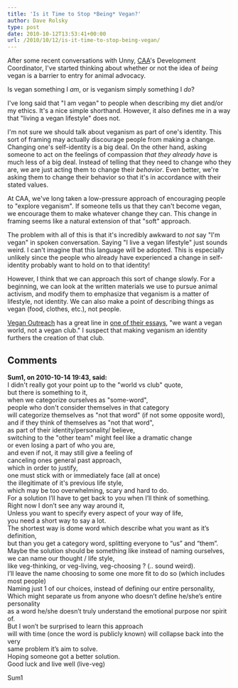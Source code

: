 ```yaml
---
title: 'Is it Time to Stop *Being* Vegan?'
author: Dave Rolsky
type: post
date: 2010-10-12T13:53:41+00:00
url: /2010/10/12/is-it-time-to-stop-being-vegan/
---
```

After some recent conversations with Unny, [CAA][1]'s Development Coordinator, I've started thinking about whether or not the idea of _being_ vegan is a barrier to entry for animal advocacy.

Is vegan something I _am_, or is veganism simply something I _do_?

I've long said that "I am vegan" to people when describing my diet and/or my ethics. It's a nice simple shorthand. However, it also defines me in a way that "living a vegan lifestyle" does not.

I'm not sure we should talk about veganism as part of one's identity. This sort of framing may actually discourage people from making a change. Changing one's self-identity is a big deal. On the other hand, asking someone to act on the feelings of compassion _that they already have_ is much less of a big deal. Instead of telling that they need to change who they are, we are just acting them to change their _behavior_. Even better, we're asking them to change their behavior so that it's in accordance with their stated values.

At CAA, we've long taken a low-pressure approach of encouraging people to "explore veganism". If someone tells us that they can't become vegan, we encourage them to make whatever change they can. This change in framing seems like a natural extension of that "soft" approach.

The problem with all of this is that it's incredibly awkward to _not_ say "I'm vegan" in spoken conversation. Saying "I live a vegan lifestyle" just sounds weird. I can't imagine that this language will be adopted. This is especially unlikely since the people who already have experienced a change in self-identity probably want to hold on to that identity!

However, I think that we can approach this sort of change slowly. For a beginning, we can look at the written materials we use to pursue animal activism, and modify them to emphasize that veganism is a matter of lifestyle, not identity. We can also make a point of describing things as vegan (food, clothes, etc.), not people.

[Vegan Outreach][2] has a great line in [one of their essays][3], "we want a vegan world, not a vegan club." I suspect that making veganism an identity furthers the creation of that club.

 [1]: http://exploreveg.org
 [2]: http://www.veganoutreach.org/
 [3]: http://www.veganoutreach.org/advocacy/path.html#veganpolice

## Comments

**Sum1, on 2010-10-14 19:43, said:**  
I didn't really got your point up to the "world vs club" quote,  
but there is something to it,  
when we categorize ourselves as "some-word",  
people who don't consider themselves in that category  
will categorize themselves as "not that word" (if not some opposite word),  
and if they think of themselves as "not that word",  
as part of their identity/personality/ believe,  
switching to the "other team" might feel like a dramatic change  
or even losing a part of who you are,  
and even if not, it may still give a feeling of  
canceling ones general past approach,  
which in order to justify,  
one must stick with or immediately face (all at once)  
the illegitimate of it's previous life style,  
which may be too overwhelming, scary and hard to do.  
For a solution I’ll have to get back to you when I’ll think of something.  
Right now I don’t see any way around it,  
Unless you want to specify every aspect of your way of life,  
you need a short way to say a lot.  
The shortest way is dome word which describe what you want as it’s definition,  
but than you get a category word, splitting everyone to “us” and “them”.  
Maybe the solution should be something like instead of naming ourselves,  
we can name our thought / life style,  
like veg-thinking, or veg-living, veg-choosing ? (.. sound weird).  
I’ll leave the name choosing to some one more fit to do so (which includes most people)  
Naming just 1 of our choices, instead of defining our entire personality,  
Which might separate us from anyone who doesn’t define he/she’s entire personality  
as a word he/she doesn’t truly understand the emotional purpose nor spirit of.  
But I won’t be surprised to learn this approach  
will with time (once the word is publicly known) will collapse back into the very  
same problem it’s aim to solve.  
Hoping someone got a better solution.  
Good luck and live well (live-veg)

Sum1